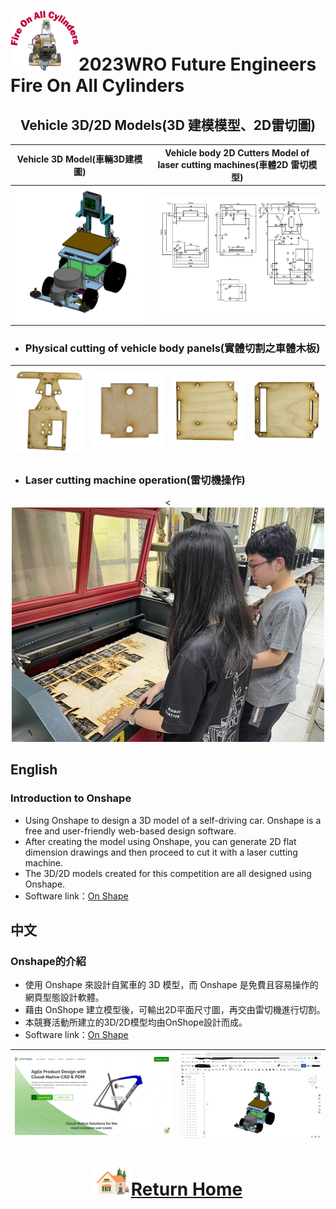 ![LOGO](../../other/img/logo.png)2023WRO Future Engineers Fire On All Cylinders  
====
## <div align="center">Vehicle 3D/2D Models(3D 建模模型、2D雷切圖)</div>

| Vehicle 3D Model(車輛3D建模圖)|Vehicle body 2D Cutters Model of laser cutting machines(車體2D 雷切模型)|
|:---:|:---:|
|<img src="./img/Vehicle_cad.png" width="400" alt="Vehicle_cad"> |<div align="center"> <img src="./img/2D_Cutters.png" width="500" alt="2D_Cutters">|

- ### Physical cutting of vehicle body panels(實體切割之車體木板) 

| <img src="./img/car_down.png" width="500" alt="car_board"> | <img src="./img/1.jpg" width="500" alt="car_board"> | <img src="./img/car_board.png" width="500" alt="car_board"> | <img src="./img/car_board2.png" width="500" alt="car_board"> |   
| :----: | :----: |:----: |:----: | 

- ###  Laser cutting machine operation(雷切機操作) 
<div align="center"><<img src="./img/hu.jpg" width="500"></div>

## English
### Introduction to Onshape
- Using  Onshape to design a 3D model of a self-driving car. Onshape is a free and user-friendly web-based design software.
- After creating the model using Onshape, you can generate 2D flat dimension drawings and then proceed to cut it with a laser cutting machine.
- The 3D/2D models created for this competition are all designed using Onshape.  
- Software link：[On Shape](https://www.onshape.com/en/) 
## 中文
### Onshape的介紹
- 使用 Onshape 來設計自駕車的 3D 模型，而 Onshape 是免費且容易操作的網頁型態設計軟體。
- 藉由 OnShope 建立模型後，可輸出2D平面尺寸圖，再交由雷切機進行切割。
- 本競賽活動所建立的3D/2D模型均由OnShope設計而成。
- Software link：[On Shape](https://www.onshape.com/en/)
  
|<img src="./img/onshape.png" width="500" alt="Onshape">| <img src="./img/onshpe_3d.png" width="450" alt="Vehicle_cad">|
|:---:|:---:|

# <div align="center">![HOME](../../other/img/Home.png)[Return Home](../../)</div>  
